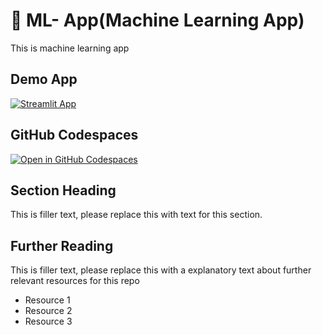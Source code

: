 # 🧠 ML- App(Machine Learning App)

This is machine learning app 

## Demo App

[![Streamlit App](https://static.streamlit.io/badges/streamlit_badge_black_white.svg)](https://ML-App.streamlit.app/)

## GitHub Codespaces

[![Open in GitHub Codespaces](https://github.com/codespaces/badge.svg)](https://codespaces.new/streamlit/app-starter-kit?quickstart=1)

## Section Heading

This is filler text, please replace this with text for this section.

## Further Reading

This is filler text, please replace this with a explanatory text about further relevant resources for this repo
- Resource 1
- Resource 2
- Resource 3
